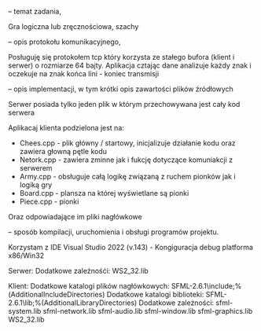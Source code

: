 – temat zadania,

Gra logiczna lub zręcznościowa, szachy

– opis protokołu komunikacyjnego,

Posługuję się protokołem tcp który korzysta ze stałego bufora (klient i serwer) o rozmiarze 64 bajty.
Aplikacja cztając dane analizuje każdy znak i oczekuje na znak końca lini - koniec transmisji

– opis implementacji, w tym krótki opis zawartości plików źródłowych

Serwer posiada tylko jeden plik w którym przechowywana jest cały kod serwera

Aplikacaj klienta podzielona jest na:
- Chees.cpp - plik główny / startowy, inicjalizuje działanie kodu oraz zawiera głowną pętle kodu
- Netork.cpp - zawiera zminne jak i fukcję dotyczące komuniakcji z serwerem
- Army.cpp - obsługuje całą logikę związaną z ruchem pionków jak i logiką gry
- Board.cpp - plansza na której wyświetlane są pionki
- Piece.cpp - pionki

Oraz odpowiadające im pliki nagłówkowe

– sposób kompilacji, uruchomienia i obsługi programów projektu.

Korzystam z IDE Visual Studio 2022 (v.143) - Kongiguracja debug platforma x86/Win32

Serwer: 
Dodatkowe zależnośći: WS2_32.lib

Klient:
Dodatkowe katalogi plików nagłówkowych:	SFML-2.6.1\include;%(AdditionalIncludeDirectories)
Dodatkowe katalogi biblioteki: 			SFML-2.6.1\lib;%(AdditionalLibraryDirectories)
Dodatkowe zależności:
sfml-system.lib
sfml-network.lib
sfml-audio.lib
sfml-window.lib
sfml-graphics.lib
WS2_32.lib
